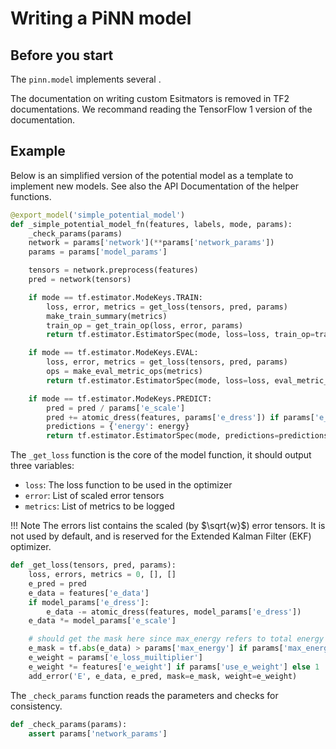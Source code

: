# Writing a PiNN model

## Before you start

The `pinn.model` implements several . 

The documentation on writing custom Esitmators is removed in TF2 documentations.
We recommand reading the TensorFlow 1 version of the documentation.

## Example 

Below is an simplified version of the potential model as a template to implement
new models. See also the API Documentation of the helper functions.

```Python
@export_model('simple_potential_model')
def _simple_potential_model_fn(features, labels, mode, params):
    _check_params(params)
    network = params['network'](**params['network_params'])
    params = params['model_params']

    tensors = network.preprocess(features)
    pred = network(tensors)

    if mode == tf.estimator.ModeKeys.TRAIN:
        loss, error, metrics = get_loss(tensors, pred, params)
        make_train_summary(metrics)
        train_op = get_train_op(loss, error, params)
        return tf.estimator.EstimatorSpec(mode, loss=loss, train_op=train_op)

    if mode == tf.estimator.ModeKeys.EVAL:
        loss, error, metrics = get_loss(tensors, pred, params)
        ops = make_eval_metric_ops(metrics)
        return tf.estimator.EstimatorSpec(mode, loss=loss, eval_metric_ops=ops)

    if mode == tf.estimator.ModeKeys.PREDICT:
        pred = pred / params['e_scale']
        pred += atomic_dress(features, params['e_dress']) if params['e_dress']
        predictions = {'energy': energy}
        return tf.estimator.EstimatorSpec(mode, predictions=predictions)
```

The `_get_loss` function is the core of the model function, it should output
three variables:

- `loss`: The loss function to be used in the optimizer
- `error`: List of scaled error tensors
- `metrics`: List of metrics to be logged

!!! Note
    The errors list contains the scaled (by $\sqrt{w}$) error tensors. It is
    not used by default, and is reserved for the Extended Kalman Filter (EKF)
    optimizer.

```Python
def _get_loss(tensors, pred, params):
    loss, errors, metrics = 0, [], []
    e_pred = pred
    e_data = features['e_data']
    if model_params['e_dress']:
        e_data -= atomic_dress(features, model_params['e_dress'])
    e_data *= model_params['e_scale']

    # should get the mask here since max_energy refers to total energy
    e_mask = tf.abs(e_data) > params['max_energy'] if params['max_energy'] else False
    e_weight = params['e_loss_muiltiplier']
    e_weight *= features['e_weight'] if params['use_e_weight'] else 1
    add_error('E', e_data, e_pred, mask=e_mask, weight=e_weight)    
```

The `_check_params` function reads the parameters and checks for consistency.

```Python
def _check_params(params):
    assert params['network_params']
```
